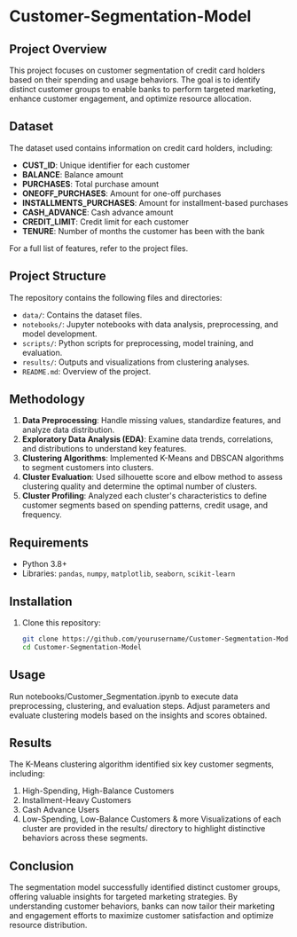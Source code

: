 # Customer-Segmentation-Model

## Project Overview
This project focuses on customer segmentation of credit card holders based on their spending and usage behaviors. The goal is to identify distinct customer groups to enable banks to perform targeted marketing, enhance customer engagement, and optimize resource allocation.

## Dataset
The dataset used contains information on credit card holders, including:
- **CUST_ID**: Unique identifier for each customer
- **BALANCE**: Balance amount
- **PURCHASES**: Total purchase amount
- **ONEOFF_PURCHASES**: Amount for one-off purchases
- **INSTALLMENTS_PURCHASES**: Amount for installment-based purchases
- **CASH_ADVANCE**: Cash advance amount
- **CREDIT_LIMIT**: Credit limit for each customer
- **TENURE**: Number of months the customer has been with the bank

For a full list of features, refer to the project files.

## Project Structure
The repository contains the following files and directories:
- `data/`: Contains the dataset files.
- `notebooks/`: Jupyter notebooks with data analysis, preprocessing, and model development.
- `scripts/`: Python scripts for preprocessing, model training, and evaluation.
- `results/`: Outputs and visualizations from clustering analyses.
- `README.md`: Overview of the project.

## Methodology
1. **Data Preprocessing**: Handle missing values, standardize features, and analyze data distribution.
2. **Exploratory Data Analysis (EDA)**: Examine data trends, correlations, and distributions to understand key features.
3. **Clustering Algorithms**: Implemented K-Means and DBSCAN algorithms to segment customers into clusters.
4. **Cluster Evaluation**: Used silhouette score and elbow method to assess clustering quality and determine the optimal number of clusters.
5. **Cluster Profiling**: Analyzed each cluster's characteristics to define customer segments based on spending patterns, credit usage, and frequency.

## Requirements
- Python 3.8+
- Libraries: `pandas`, `numpy`, `matplotlib`, `seaborn`, `scikit-learn`

## Installation
1. Clone this repository:
   ```bash
   git clone https://github.com/yourusername/Customer-Segmentation-Model.git
   cd Customer-Segmentation-Model

## Usage
Run notebooks/Customer_Segmentation.ipynb to execute data preprocessing, clustering, and evaluation steps.
Adjust parameters and evaluate clustering models based on the insights and scores obtained.

## Results
The K-Means clustering algorithm identified six key customer segments, including:
1. High-Spending, High-Balance Customers
2. Installment-Heavy Customers
3. Cash Advance Users
4. Low-Spending, Low-Balance Customers & more
Visualizations of each cluster are provided in the results/ directory to highlight distinctive behaviors across these segments.

## Conclusion
The segmentation model successfully identified distinct customer groups, offering valuable insights for targeted marketing strategies. By understanding customer behaviors, banks can now tailor their marketing and engagement efforts to maximize customer satisfaction and optimize resource distribution.

